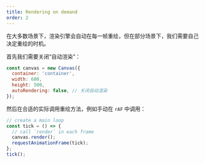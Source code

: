 ```yaml
---
title: Rendering on demand
order: 2
---
```


在大多数场景下，渲染引擎会自动在每一帧重绘，但在部分场景下，我们需要自己决定重绘的时机。

首先我们需要关闭“自动渲染”：

```javascript
const canvas = new Canvas({
  container: 'container',
  width: 600,
  height: 500,
  autoRendering: false, // 关闭自动渲染
});
```

然后在合适的实际调用重绘方法，例如手动在 `rAF` 中调用：

```javascript
// create a main loop
const tick = () => {
  // call `render` in each frame
  canvas.render();
  requestAnimationFrame(tick);
};
tick();
```
